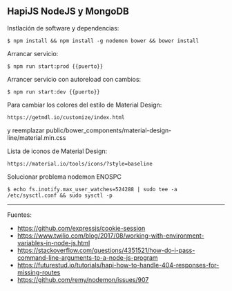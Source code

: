 ## HapiJS NodeJS y MongoDB

Instlación de software y dependencias:

    $ npm install && npm install -g nodemon bower && bower install

Arrancar servicio:

    $ npm run start:prod {{puerto}}

Arrancer servicio con autoreload con cambios:

    $ npm run start:dev {{puerto}}

Para cambiar los colores del estilo de Material Design:

    https://getmdl.io/customize/index.html

y reemplazar public/bower_components/material-design-line/material.min.css

Lista de iconos de Material Design:

    https://material.io/tools/icons/?style=baseline

Solucionar problema nodemon ENOSPC

    $ echo fs.inotify.max_user_watches=524288 | sudo tee -a /etc/sysctl.conf && sudo sysctl -p

---

Fuentes:

+ https://github.com/expressjs/cookie-session
+ https://www.twilio.com/blog/2017/08/working-with-environment-variables-in-node-js.html
+ https://stackoverflow.com/questions/4351521/how-do-i-pass-command-line-arguments-to-a-node-js-program
+ https://futurestud.io/tutorials/hapi-how-to-handle-404-responses-for-missing-routes
+ https://github.com/remy/nodemon/issues/907
